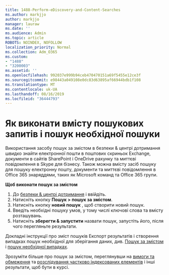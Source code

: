 ```yaml
---
title: 1488-Perform-eDiscovery-and-Content-Searches
ms.author: markjjo
author: markjjo
manager: lauraw
ms.date: ''
ms.audience: Admin
ms.topic: article
ROBOTS: NOINDEX, NOFOLLOW
localization_priority: Normal
ms.collection: Adm_O365
ms.custom:
- "1488"
- "3200003"
ms.assetid: ''
ms.openlocfilehash: 992037e999b94ceb470470151a69f5455e12ce3f
ms.sourcegitcommit: e98443a049108e0dc83d63895af66944bdb1f108
ms.translationtype: MT
ms.contentlocale: uk-UA
ms.lasthandoff: 08/16/2019
ms.locfileid: "36444793"
---
```

# <a name="how-to-perform-content-searches-and-ediscovery-searches"></a>Як виконати вмісту пошукових запитів і пошук необхідної пошуки

Використання засобу пошук за змістом в безпеки & центрі дотримання швидко знайти електронної пошти в поштових скриньок Exchange, документи в сайтів SharePoint і OneDrive рахунку та миттєві повідомлення в Skype для бізнесу. Також можна вмісту засіб пошуку для пошуку електронну пошту, документи та миттєві повідомлення в Office 365 знаряддями, таких як Microsoft команд та Office 365 групи.

**Щоб виконати пошук за змістом**

1. До [безпеки & центрі дотримання](https://protection.office.com) і ввійдіть.
2. Натисніть кнопку **Пошук > пошук за змістом**.
3. Натисніть кнопку **новий пошук** , щоб створити новий пошук.
4. Введіть необхідні пошуку умов, у тому числі ключові слова та вмісту розташувань.  
5. Натисніть **зберегти & запустити** назвати пошук, запустіть його, після чого перегляньте результати.

Докладні інструкції про зміст пошуків Експорт результатів і створення випадках пошук необхідної для зберігання даних, див. [Пошук за змістом](https://docs.microsoft.com/en-us/office365/securitycompliance/content-search) і [пошук необхідної випадках](https://docs.microsoft.com/en-us/office365/securitycompliance/ediscovery-cases).

Зрозуміти більше про пошук за змістом, переглянувши на [вимоги та обмеження](https://docs.microsoft.com/en-us/office365/securitycompliance/limits-for-content-search) та [розслідування частково індексованих елементів](https://docs.microsoft.com/en-us/office365/securitycompliance/investigating-partially-indexed-items-in-ediscovery) і інші результати, щоб бути в курсі.